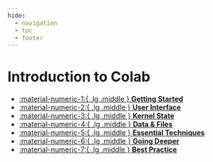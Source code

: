```yaml
---
hide:
  - navigation
  - toc
  - footer
---
```

# Introduction to Colab

<div class="grid cards" markdown>

- [ :material-numeric-1:{ .lg .middle } __Getting Started__](colab-intro.md) 
- [ :material-numeric-2:{ .lg .middle } __User Interface__](colab-interface.md) 
- [ :material-numeric-3:{ .lg .middle } __Kernel State__](kernel-state.md) 
- [ :material-numeric-4:{ .lg .middle } __Data & Files__](data-files.md) 
- [ :material-numeric-5:{ .lg .middle } __Essential Techniques__](essential-techniques.md) 
- [ :material-numeric-6:{ .lg .middle } __Going Deeper__](going-deeper.md) 
- [ :material-numeric-7:{ .lg .middle } __Best Practice__](best-practice.md) 

</div>